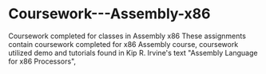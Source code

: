 # Coursework---Assembly-x86
Coursework completed for classes in Assembly x86
These assignments contain coursework completed for x86 Assembly course, coursework utilized demo and tutorials found in Kip R. Irvine's text "Assembly Language for x86 Processors", 
